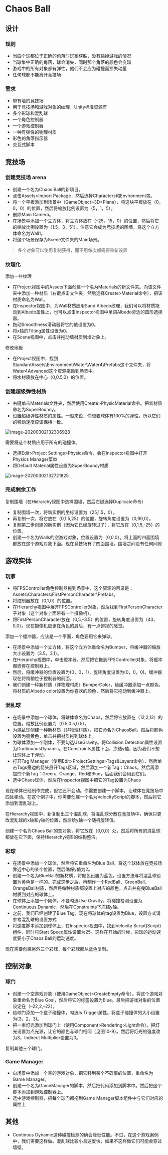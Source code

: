 # Chaos Ball

## 设计

### 规则

* 当四个球都位于正确的角落时玩家获胜，没有输掉游戏的情况
* 当球集中正确的角落，球会消失，同时那个角落的颜色会变暗
* 游戏中的所有对象都有弹性，他们不会应为碰撞而损失动量
* 任何球都不能离开竞技场

### 需求

* 带有墙的竞技场
* 用于竞技场和游戏对象的纹理，Unity标准资源有
* 多个彩球和混乱球
* 一个角色控制器
* 一个游戏控制器
* 一种有弹性的物理材质
* 彩色的角落指示器
* 交互式脚本



## 竞技场

### 创建竞技场 arena

* 创建一个名为Chaos Ball的新项目。
* 点击Assets>Import Package，然后选择Characters和Environment包。
* 将一个平板添加到场景中（GameObject>3D>Plane），将这块平板放在（0，0，0）的位置，然后将缩放比例设置为（5，1，5）。
* 删除Main Camera。
* 在场景中添加一个立方体，将立方体放在（–25，15，0）的位置，然后将它的缩放比例设置为（1.5，3，51）。注意它会成为竞技场的围墙。将这个立方体命名为Wall1。
* 将这个场景保存为Scene文件夹的Main场景。

> 多个对象可以使用复制获得，而不用每次都需要重新设置

### 纹理化

添加一些纹理

* 在Project视图中的Assets下面创建一个名为Materials的新文件夹。向该文件夹中添加一种材质（右键点击文件夹，然后选择Create>Material命令），把该材质命名为Wall。
* 在Inspector视图中，为Wall材质应用Sand Albedo纹理，我们可以将材质拖动到Albedo属性上，也可以点击Inspector视图中单词Albedo旁边的圆形选择器。
* 拖动Smoothness滑动器将它的值设置为0。
* 将x轴的Tilting属性设置为0。
* 在Scene视图中，点击并拖动墙材质到墙对象上。

修改地板

* 在Project视图中，找到StandardAssets\Environment\Water\Water4\Prefabs这个文件夹，将Water4Advanced这个资源拖动到场景中。
* 将水材质放在中心（0,0.5,0）的位置。

### 创建超级弹性材质

* 右键单击Materials文件夹，然后使用Create>PhysicMaterial命令。把新材质命名为SuperBouncy。
* 设置超级弹性材质的属性。一般来说，你想要球体有100%的弹性，所以它们的移动速度应该保持一致。

![image-20200302132306928](image-20200302132306928.png)

需要将这个材质应用于所有的碰撞体。

* 选择Edit>Project Settings>Physics命令，会在Inspector视图中打开Physics Manager菜单
* 将Default Material属性设置为SuperBouncy材质

![image-20200302132721825](image-20200302132721825.png)

### 完成剩余工作

复制围墙（在Hierarchy视图中选择围墙，然后右键选择Duplicate命令）

* 复制围墙一次，将新实例的坐标设置为（25,1.5，0）。
* 再复制一次，将它放在（0,1.5,25）的位置，旋转角度设置为（0,90,0）。
* 复制第二步创建的新实例（因为它已经旋转过了），将它放在（0,1.5,-25）的位置。
* 创建一个名为Walls的空游戏对象，位置设置为（0,0,0）。将上面的四面围墙都放在这个游戏对象下面。现在竞技场有了四面围墙，围墙之间没有任何间隙



## 游戏实体

### 玩家

* 将FPSController角色控制器拖到场景中，这个资源的目录是：Assets\Characters\FirstPersonCharacter\Prefabs。
* 将控制器放在（0,1,0）的位置。
* 在Hierarchy视图中展开FPSController对象，然后找到FirstPersonCharacter子对象（这个对象上面带有一个摄像机）。
* 将FirstPersonCharacter放在（0,5,–3.5）的位置，旋转角度设置为（43，0,0）。现在摄像机应该在角色的肩后，有一点俯视的感觉。

添加一个缓冲器，应该是一个平面，角色要用它来弹球。

* 在场景中添加一个立方体，将这个立方体重命名为Bumper，将缓冲器的缩放大小设置为（3.5，3,1）。
* 在Hierarchy视图中，单击缓冲器，然后把它拖到FPSController对象，将缓冲器嵌套在控制器上。
* 然后，将缓冲器的位置设置为(0，0，1)，旋转角度设置为(0，0，0)。缓冲器现在将稍稍位于控制器的前面。
* 我们创建一种新材质（非物理材质）BumperColor，给缓冲器添加一点颜色。将材质的Albedo color设置为你喜欢的颜色，然后将它拖动到缓冲器上。



### 混乱球

* 在场景中添加一个球体，将球体命名为Chaos，然后将它放置在（12,2,12）的位置，缩放比例设置为（0.5,0.5,0.5）。
* 为混乱球创建一种新材质（非物理材质），把它命名为ChaosBall。然后将颜色设置为亮黄色，单击并把材质拖到球体上。
* 为球体添加一个刚体，不要勾选UseGravity。将Collision Detection属性设置为ContinuousDynamic。在Constraints属性下面，冻结y轴，因为我们不想让球体上下浮动。
* 打开Tag Manager（使用Edit>ProjectSettings>Tags&Layers命令），然后单击Tags旁边的箭头展开Tags区域，然后添加一个新Tag：Chaos。然后再添加四个新Tag：Green、Orange、Red和Blue，后面我们会用到它们。
* 选中Chaos球体，然后在Inspector视图中把它的Tag设置为Chaos

现在球体已经制作完成，但它还不会动。你需要创建一个脚本，让球体在竞技场中四处移动。在这个例子中，你需要创建一个名为VelocityScript的脚本，然后将它添加到混乱球上。

在Hierarchy视图中，新复制出三个混乱球，将混乱球分散在竞技场中，确保只更改混乱球的x轴和y轴的位置，然后给y轴一个随机旋转值。

创建一个名为Chaos Ball的空对象，将它放在（0,0,0）处，然后将所有的混乱球都放在它下面，保持Hierarchy视图的结构整洁。



### 彩球

* 在场景中添加一个球体，然后将它重命名为Blue Ball。将这个球体放在竞技场靠近中心的某个位置，然后确保y值为2。
* 创建一个名为BlueBall的新材质，将颜色设置为蓝色，设置方法与将混乱球设置为黄色是一样的。完成这步之后，再制作一个RedBall、GreenBall、OrangeBall材质，然后将每种材质都设置上对应的颜色。点击并拖曳BlueBall材质到对应的球体上。
* 在球体上添加一个刚体，不要勾选Use Gravity，将碰撞检测设置为Continuous Dynamic，然后在Constraints下冻结y轴。
* 之前，我们已经创建了Blue Tag，现在将球体的tag设置为Blue，设置方式请参考混乱球的设置方式
* 将速度脚本添加到球体上，在Inspector视图中，找到Velocity Script(Script)组件，同时将Start Speed属性设置为25。这样在开始的时候，彩球的运动速度要小于Chaos Ball的运动速度。

现在需要创建另外三个彩球，每个彩球都从蓝色复制。



## 控制对象

### 球门

* 创建一个空游戏对象（使用GameObject>CreateEmpty命令）。将这个游戏对象重命名为Blue Goal，然后将它的标签设置为Blue。最后把游戏对象的位置设定在（–22,2,–22）。
* 给球门添加一个盒子碰撞体，勾选Is Trigger属性。将盒子碰撞体的大小设置为(3，2，3)。
* 把一束灯光添加到球门上（使用Component>Rendering>Light命令）。把灯光设置为点光源，让它的颜色与球门相同（见图10-9）。然后将灯光的强度改为3，Indirect Multiplier设置为0。

复制其他三个球门。



### Game Manager

* 向场景中添加一个空的游戏对象，把它移到某个不碍事的位置，重命名为Game Manager。
* 创建一个名为GameManager的脚本，然后把代码添加到脚本中。然后把这个脚本添加到游戏控制器上。
* 选中游戏控制器，把每个球门都拖到Game Manager脚本组件中与它们对应的属性上



## 其他

* Continous Dynamic这种碰撞检测的确会降低性能。不过，在这个游戏案例中，我们需要这样做。混乱球比较小且速度快，如果不这样做它们可能会穿过墙壁。

